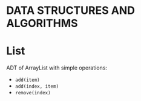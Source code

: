 # DATA STRUCTURES AND ALGORITHMS

# List

ADT of ArrayList with simple operations:
- `add(item)`
- `add(index, item)`
- `remove(index)`